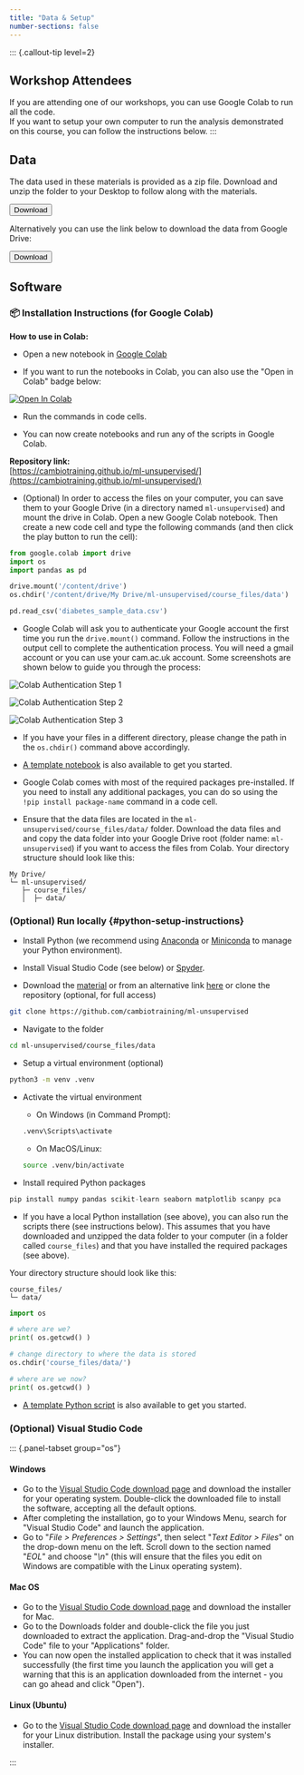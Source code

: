 ```yaml
---
title: "Data & Setup"
number-sections: false
---
```


<!-- 
Note for Training Developers:
We provide instructions for commonly-used software as commented sections below.
Uncomment the sections relevant for your materials, and add additional instructions where needed (e.g. specific packages used).
Note that we use tabsets to provide instructions for all three major operating systems.
-->

::: {.callout-tip level=2}
## Workshop Attendees

If you are attending one of our workshops, you can use Google Colab to run all the code.  
If you want to setup your own computer to run the analysis demonstrated on this course, you can follow the instructions below.
:::
<!-- end callout -->


## Data

The data used in these materials is provided as a zip file. 
Download and unzip the folder to your Desktop to follow along with the materials.

<!-- Note for Training Developers: add the link to 'href' -->
<a href="https://github.com/cambiotraining/ml-unsupervised/raw/refs/heads/main/course_files/data/data.zip">
  <button class="btn"><i class="fa fa-download"></i> Download</button>
</a>

Alternatively you can use the link below to download the data from Google Drive:

<!-- Note for Training Developers: add the link to 'href' -->
<a href="https://drive.google.com/drive/folders/1c8fYDr7ab1jUx0FwOR4NZa9RfgzZN9OQ?usp=sharing">
  <button class="btn"><i class="fa fa-download"></i> Download</button>
</a>


## Software

### 📦 Installation Instructions (for Google Colab)

<!--
>
### 1. Clone the repository (optional, for full access)
```python
!git clone https://github.com/neelsoumya/python_machine_learning.git
%cd python_machine_learning
```

### 2. Install required Python packages


```python
!pip install numpy pandas keras tensorflow scikit-learn seaborn matplotlib scanpy
```

or

```python
!pip install -r requirements.txt
```


### 3. (Optional) Download specific files directly from GitHub
```python
# Example: Download a specific notebook
!wget https://raw.githubusercontent.com/neelsoumya/python_machine_learning/main/PCA_movie_ratings.ipynb
```

---

-->

**How to use in Colab:**

- Open a new notebook in [Google Colab](https://colab.research.google.com/)

- If you want to run the notebooks in Colab, you can also use the "Open in Colab" badge below:

[![Open In Colab](https://colab.research.google.com/assets/colab-badge.svg)](https://colab.research.google.com)


- Run the commands in code cells.

- You can now create notebooks and run any of the scripts in Google Colab.


**Repository link:**  
[https://cambiotraining.github.io/ml-unsupervised/](https://cambiotraining.github.io/ml-unsupervised/)


* (Optional) In order to access the files on your computer, you can save them to your Google Drive (in a directory named `ml-unsupervised`) and mount the drive in Colab. Open a new Google Colab notebook. Then create a new code cell and type the following commands (and then click the play button to run the cell):

```python
from google.colab import drive
import os
import pandas as pd

drive.mount('/content/drive')
os.chdir('/content/drive/My Drive/ml-unsupervised/course_files/data')

pd.read_csv('diabetes_sample_data.csv')
```

* Google Colab will ask you to authenticate your Google account the first time you run the `drive.mount()` command. 
  Follow the instructions in the output cell to complete the authentication process. You will need a gmail account or you can use your cam.ac.uk account. Some screenshots are shown below to guide you through the process:

![Colab Authentication Step 1](materials/images/colab_1.png)

![Colab Authentication Step 2](materials/images/colab_2.png)

![Colab Authentication Step 3](materials/images/colab_3.png)

* If you have your files in a different directory, please change the path in the `os.chdir()` command above accordingly.

* [A template notebook](https://github.com/cambiotraining/ml-unsupervised/blob/main/course_files/data/teaching.ipynb) is also available to get you started.

* Google Colab comes with most of the required packages pre-installed. 
  If you need to install any additional packages, you can do so using the `!pip install package-name` command in a code cell.

* Ensure that the data files are located in the `ml-unsupervised/course_files/data/` folder. Download the data files and and copy the data folder into your Google Drive root (folder name: `ml-unsupervised`) if you want to access the files from Colab. Your directory structure should look like this:

```
My Drive/
└─ ml-unsupervised/
   ├─ course_files/
   │  ├─ data/

```


<!--
### Quarto

To develop and render the course materials website, you will need to install _Quarto_:

- Download and install [Quarto](https://quarto.org/docs/get-started/) (available for all major OS). 
- If you are developing materials using executable `.qmd` documents, it is recommended that you also install the extensions for your favourite IDE (e.g. RStudio, VS Code).
- If you are developing materials using **JupyterLab** or **Jupyter Notebooks**, please install [Jupytext](https://jupytext.readthedocs.io/en/latest/install.html).
  - Use the [paired notebook](https://jupytext.readthedocs.io/en/latest/paired-notebooks.html) feature to have synchronised `.ipynb`/`.qmd` files. Only `.qmd` files should be pushed to the repository (`.ipynb` files have been added to `.gitignore`).

-->

<!--
### R and RStudio

::: {.tabset group="os"}

#### Windows

Download and install all these using default options:

- [R](https://cran.r-project.org/bin/windows/base/release.html)
- [RTools](https://cran.r-project.org/bin/windows/Rtools/)
- [RStudio](https://www.rstudio.com/products/rstudio/download/#download)

#### Mac OS

Download and install all these using default options:

- [R](https://cran.r-project.org/bin/macosx/)
- [RStudio](https://www.rstudio.com/products/rstudio/download/#download)

#### Linux

- Go to the [R installation](https://cran.r-project.org/bin/linux/) folder and look at the instructions for your distribution.
- Download the [RStudio](https://www.rstudio.com/products/rstudio/download/#download) installer for your distribution and install it using your package manager.

:::
-->


<!--
### Conda

Open a terminal and run:

```bash
wget -q -O - https://repo.anaconda.com/miniconda/Miniconda3-latest-Linux-x86_64.sh
bash Miniconda3-latest-Linux-x86_64.sh -b
rm Miniconda3-latest-Linux-x86_64.sh
conda init
conda config --add channels defaults; conda config --add channels bioconda; conda config --add channels conda-forge; conda config --set channel_priority strict
conda install -y mamba
```

Note: Windows users can use WSL2 (see @wsl).
-->

<!--
### Singularity

::: {.panel-tabset group="os"}

#### Windows

You can use _Singularity_ from the _Windows Subsystem for Linux_ (see @wsl).  
Once you setup WSL, you can follow the instructions for Linux.

#### Mac OS

Singularity is [not available for Mac OS](https://docs.sylabs.io/guides/3.0/user-guide/installation.html#install-on-windows-or-mac).

#### Linux

These instructions are for _Ubuntu_ or _Debian_-based distributions[^1].

[^1]: See the [Singularity documentation page](https://docs.sylabs.io/guides/3.0/user-guide/installation.html#install-on-linux) for other distributions.

```bash
sudo apt update && sudo apt upgrade && sudo apt install runc
CODENAME=$(lsb_release -c | sed 's/Codename:\t//')
wget -O singularity.deb https://github.com/sylabs/singularity/releases/download/v3.10.2/singularity-ce_3.10.2-${CODENAME}_amd64.deb
sudo dpkg -i singularity.deb
rm singularity.deb
```

:::
-->


### (Optional) Run locally {#python-setup-instructions}

* Install Python (we recommend using [Anaconda](https://www.anaconda.com/products/distribution) or [Miniconda](https://docs.conda.io/en/latest/miniconda.html) to manage your Python environment).


* Install Visual Studio Code (see below) or [Spyder](https://www.spyder-ide.org/).

* Download the [material](https://github.com/cambiotraining/ml-unsupervised/archive/refs/heads/main.zip) or from an alternative link [here](https://drive.google.com/drive/folders/1c8fYDr7ab1jUx0FwOR4NZa9RfgzZN9OQ?usp=sharing) or clone the repository (optional, for full access)

```bash
git clone https://github.com/cambiotraining/ml-unsupervised
```


* Navigate to the folder

```bash
cd ml-unsupervised/course_files/data
```


* Setup a virtual environment (optional)

```bash
python3 -m venv .venv
```

* Activate the virtual environment

  - On Windows (in Command Prompt):

  ```cmd
  .venv\Scripts\activate
  ```

  - On MacOS/Linux:

  ```bash
  source .venv/bin/activate
  ```  

* Install required Python packages

```python
pip install numpy pandas scikit-learn seaborn matplotlib scanpy pca
```


* If you have a local Python installation (see above), you can also run the scripts there (see instructions below). This assumes that you have downloaded and unzipped the data folder to your computer (in a folder called `course_files`) and that you have installed the required packages (see above).

Your directory structure should look like this:

```
course_files/
└─ data/

```

```python
import os

# where are we?
print( os.getcwd() )

# change directory to where the data is stored
os.chdir('course_files/data/')

# where are we now?
print( os.getcwd() )
```


<!--
or

```python
pip install -r requirements.txt
```
-->

* [A template Python script](https://github.com/cambiotraining/ml-unsupervised/blob/main/course_files/data/teaching.py) is also available to get you started. 




### (Optional) Visual Studio Code

::: {.panel-tabset group="os"}

#### Windows

- Go to the [Visual Studio Code download page](https://code.visualstudio.com/Download) and download the installer for your operating system. 
  Double-click the downloaded file to install the software, accepting all the default options. 
- After completing the installation, go to your Windows Menu, search for "Visual Studio Code" and launch the application. 
- Go to "_File > Preferences > Settings_", then select "_Text Editor > Files_" on the drop-down menu on the left. Scroll down to the section named "_EOL_" and choose "_\\n_" (this will ensure that the files you edit on Windows are compatible with the Linux operating system).

#### Mac OS

- Go to the [Visual Studio Code download page](https://code.visualstudio.com/Download) and download the installer for Mac.
- Go to the Downloads folder and double-click the file you just downloaded to extract the application. Drag-and-drop the "Visual Studio Code" file to your "Applications" folder. 
- You can now open the installed application to check that it was installed successfully (the first time you launch the application you will get a warning that this is an application downloaded from the internet - you can go ahead and click "Open").

#### Linux (Ubuntu)

- Go to the [Visual Studio Code download page](https://code.visualstudio.com/Download) and download the installer for your Linux distribution. Install the package using your system's installer.

:::


<!-- 
## WSL2

There are detailed instructions on how to install WSL on the [Microsoft documentation page](https://learn.microsoft.com/en-us/windows/wsl/install). 
But briefly:

- Click the Windows key and search for  _Windows PowerShell_, right-click on the app and choose **Run as administrator**. 
- Answer "Yes" when it asks if you want the App to make changes on your computer. 
- A terminal will open; run the command: `wsl --install`. 
  - This should start installing "ubuntu". 
  - It may ask for you to restart your computer. 
- After restart, click the Windows key and search for _Ubuntu_, click on the App and it should open a new terminal. 
- Follow the instructions to create a username and password (you can use the same username and password that you have on Windows, or a different one - it's your choice). 
  - **Note:** when you type your password nothing seems to be happening as the cursor doesn't move. However, the terminal is recording your password as you type. You will be asked to type the new password again to confirm it, so you can always try again if you get it wrong the first time.
- You should now have access to a Ubuntu Linux terminal. 
  This behaves very much like a regular Ubuntu server, and you can install apps using the `sudo apt install` command as usual. 


### Configuring WSL2

After installation, it is useful to **create shortcuts to your files on Windows**. 
Your main `C:\` drive is located in `/mnt/c/` and other drives will be equally available based on their letter. 
It may be convenient to create shortcuts to commonly-used directories, which you can do using _symbolic links_. 
Here are some commands to automatically create shortcuts to your Windows "Documents",  "Desktop" and "Downloads" folders:

```bash
ln -s $(wslpath $(powershell.exe '[environment]::getfolderpath("mydocuments")')) ~/Documents
ln -s $(wslpath $(powershell.exe '[environment]::getfolderpath("desktop")')) ~/Desktop
ln -s $(wslpath $(powershell.exe '[environment]::getfolderpath("downloads")')) ~/Downloads
```

You may also want to configure the Windows terminal to automatically open _WSL2_ (instead of the default Windows Command Prompt or Powershell):

- Search for and open the "<i class="fa-solid fa-terminal"></i> Terminal" application.
- Click on the downward arrow <i class="fa-solid fa-chevron-down"></i> in the toolbar.
- Click on "<i class="fa-solid fa-gear"></i> Settings".
- Under "Default Profile" select "<i class="fa-brands fa-linux"></i> Ubuntu". 
-->